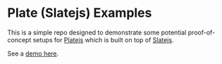 

# Plate (Slatejs) Examples

This is a simple repo designed to demonstrate some potential proof-of-concept setups for [Platejs](https://plate.udecode.io/) which is built on top of [Slatejs](https://github.com/ianstormtaylor/slate).

See a [demo here](https://platejs-demos.vercel.app/).
